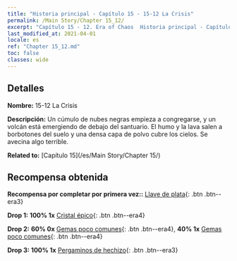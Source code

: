 ```yaml
---
title: "Historia principal - Capítulo 15 - 15-12 La Crisis"
permalink: /Main Story/Chapter 15_12/
excerpt: "Capítulo 15 - 12. Era of Chaos  Historia principal - Capítulo 15_12. 15-12 La Crisis"
last_modified_at: 2021-04-01
locale: es
ref: "Chapter 15_12.md"
toc: false
classes: wide
---
```


## Detalles

 **Nombre:** 15-12 La Crisis

 **Descripción:** Un cúmulo de nubes negras empieza a congregarse, y un volcán está emergiendo de debajo del santuario. El humo y la lava salen a borbotones del suelo y una densa capa de polvo cubre los cielos. Se avecina algo terrible.

 **Related to:** [Capítulo 15](/es/Main Story/Chapter 15/)

## Recompensa obtenida

 **Recompensa por completar por primera vez::** [Llave de plata](/es/Items/con_693/){: .btn .btn--era3}

 **Drop 1:** **100% 1x** [Cristal épico](/es/Items/mat_52/){: .btn .btn--era4}

 **Drop 2:** **60% 0x** [Gemas poco comunes](/es/Items/mat_44/){: .btn .btn--era4}, **40% 1x** [Gemas poco comunes](/es/Items/mat_44/){: .btn .btn--era4}

 **Drop 3:** **100% 1x** [Pergaminos de hechizo](/es/Items/con_694/){: .btn .btn--era3}

